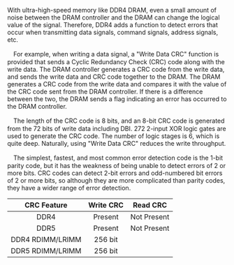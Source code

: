 
With ultra-high-speed memory like DDR4 DRAM, even a small amount of noise between the DRAM controller and the DRAM can change the logical value of the signal. Therefore, DDR4 adds a function to detect errors that occur when transmitting data signals, command signals, address signals, etc.

　For example, when writing a data signal, a "Write Data CRC" function is provided that sends a Cyclic Redundancy Check (CRC) code along with the write data. The DRAM controller generates a CRC code from the write data, and sends the write data and CRC code together to the DRAM. The DRAM generates a CRC code from the write data and compares it with the value of the CRC code sent from the DRAM controller. If there is a difference between the two, the DRAM sends a flag indicating an error has occurred to the DRAM controller.

　The length of the CRC code is 8 bits, and an 8-bit CRC code is generated from the 72 bits of write data including DBI. 272 ​​2-input XOR logic gates are used to generate the CRC code. The number of logic stages is 6, which is quite deep. Naturally, using "Write Data CRC" reduces the write throughput.

　The simplest, fastest, and most common error detection code is the 1-bit parity code, but it has the weakness of being unable to detect errors of 2 or more bits. CRC codes can detect 2-bit errors and odd-numbered bit errors of 2 or more bits, so although they are more complicated than parity codes, they have a wider range of error detection.


|  CRC Feature  |      Write CRC      |   Read CRC |
| :--------: |:-------------:| :-------------:| 
| DDR4 | Present | Not Present |
| DDR5 | Present | Not Present |
| DDR4 RDIMM/LRIMM | 256 bit | |
| DDR5 RDIMM/LRIMM | 256 bit | |